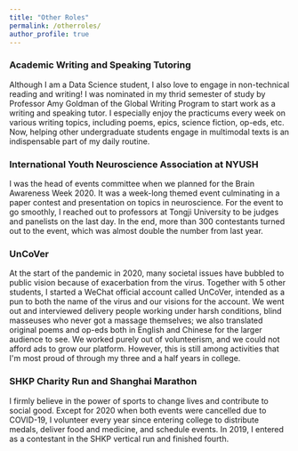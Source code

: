 ```yaml
---
title: "Other Roles"
permalink: /otherroles/
author_profile: true
---
```

###   Academic Writing and Speaking Tutoring
Although I am a Data Science student, I also love to engage in non-technical reading and writing! I was nominated in my thrid semester of study by Professor Amy Goldman of the Global Writing Program to start work as a writing and speaking tutor. I especially enjoy the practicums every week on various writing topics, including poems, epics, science fiction, op-eds, etc. Now, helping other undergraduate students engage in multimodal texts is an indispensable part of my daily routine.


### International Youth Neuroscience Association at NYUSH
I was the head of events committee when we planned for the Brain Awareness Week 2020. It was a week-long themed event culminating in a paper contest and presentation on topics in neuroscience. For the event to go smoothly, I reached out to professors at Tongji University to be judges and panelists on the last day. In the end, more than 300 contestants turned out to the event, which was almost double the number from last year.


### UnCoVer
At the start of the pandemic in 2020, many societal issues have bubbled to public vision because of exacerbation from the virus. Together with 5 other students, I started a WeChat official account called UnCoVer, intended as a pun to both the name of the virus and our visions for the account. We went out and interviewed delivery people working under harsh conditions, blind masseuses who never got a massage themselves; we also translated original poems and op-eds both in English and Chinese for the larger audience to see. We worked purely out of volunteerism, and we could not afford ads to grow our platform. However, this is still among activities that I'm most proud of through my three and a half years in college.


### SHKP Charity Run and Shanghai Marathon
I firmly believe in the power of sports to change lives and contribute to social good. Except for 2020 when both events were cancelled due to COVID-19, I volunteer every year since entering college to distribute medals, deliver food and medicine, and schedule events. In 2019, I entered as a contestant in the SHKP vertical run and finished fourth.





